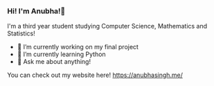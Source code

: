 ### Hi! I'm Anubha!👋

I'm a third year student studying Computer Science, Mathematics and Statistics!

- 🔭 I’m currently working on my final project
- 🌱 I’m currently learning Python 
- 💬 Ask me about anything!

You can check out my website here! https://anubhasingh.me/
